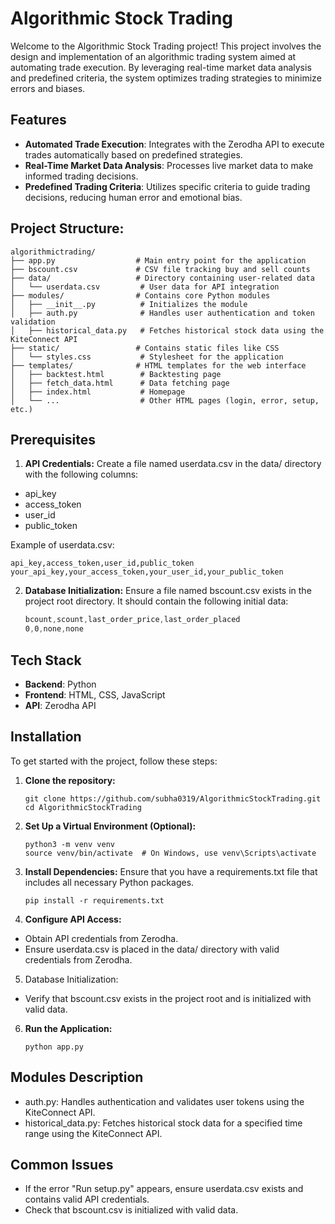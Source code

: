 # Algorithmic Stock Trading

Welcome to the Algorithmic Stock Trading project! This project involves the design and implementation of an algorithmic trading system aimed at automating trade execution. By leveraging real-time market data analysis and predefined criteria, the system optimizes trading strategies to minimize errors and biases.

## Features

- **Automated Trade Execution**: Integrates with the Zerodha API to execute trades automatically based on predefined strategies.
- **Real-Time Market Data Analysis**: Processes live market data to make informed trading decisions.
- **Predefined Trading Criteria**: Utilizes specific criteria to guide trading decisions, reducing human error and emotional bias.

## Project Structure:
    
    algorithmictrading/
    ├── app.py                  # Main entry point for the application
    ├── bscount.csv             # CSV file tracking buy and sell counts
    ├── data/                   # Directory containing user-related data
    │   └── userdata.csv         # User data for API integration
    ├── modules/                # Contains core Python modules
    │   ├── __init__.py          # Initializes the module
    │   ├── auth.py              # Handles user authentication and token validation
    │   ├── historical_data.py   # Fetches historical stock data using the KiteConnect API
    ├── static/                 # Contains static files like CSS
    │   └── styles.css           # Stylesheet for the application
    ├── templates/              # HTML templates for the web interface
    │   ├── backtest.html        # Backtesting page
    │   ├── fetch_data.html      # Data fetching page
    │   ├── index.html           # Homepage
    │   └── ...                  # Other HTML pages (login, error, setup, etc.)

## Prerequisites
1. **API Credentials:**
Create a file named userdata.csv in the data/ directory with the following columns:
- api_key
- access_token
- user_id
- public_token

Example of userdata.csv:

    api_key,access_token,user_id,public_token
    your_api_key,your_access_token,your_user_id,your_public_token


2. **Database Initialization:**
Ensure a file named bscount.csv exists in the project root directory. It should contain the following initial data:
    ```css
    bcount,scount,last_order_price,last_order_placed
    0,0,none,none

## Tech Stack

- **Backend**: Python
- **Frontend**: HTML, CSS, JavaScript
- **API**: Zerodha API

## Installation

To get started with the project, follow these steps:

1. **Clone the repository:**
   ```
   git clone https://github.com/subha0319/AlgorithmicStockTrading.git
   cd AlgorithmicStockTrading
2. **Set Up a Virtual Environment (Optional):**
   ```
   python3 -m venv venv
   source venv/bin/activate  # On Windows, use venv\Scripts\activate
3. **Install Dependencies:** Ensure that you have a requirements.txt file that includes all necessary Python packages.
   ```
   pip install -r requirements.txt
4. **Configure API Access:**
- Obtain API credentials from Zerodha.
- Ensure userdata.csv is placed in the data/ directory with valid credentials from Zerodha.

5. Database Initialization:
- Verify that bscount.csv exists in the project root and is initialized with valid data.

6. **Run the Application:**
   ```
   python app.py

## Modules Description
- auth.py: Handles authentication and validates user tokens using the KiteConnect API.
- historical_data.py: Fetches historical stock data for a specified time range using the KiteConnect API.

## Common Issues
- If the error "Run setup.py" appears, ensure userdata.csv exists and contains valid API credentials.
- Check that bscount.csv is initialized with valid data.
